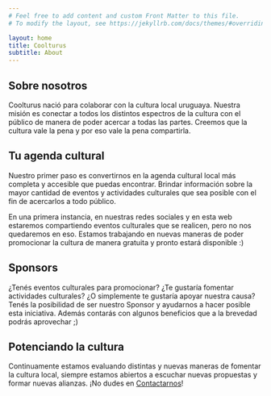 ```yaml
---
# Feel free to add content and custom Front Matter to this file.
# To modify the layout, see https://jekyllrb.com/docs/themes/#overriding-theme-defaults

layout: home
title: Coolturus
subtitle: About
---
```

## Sobre nosotros
Coolturus nació para colaborar con la cultura local uruguaya. Nuestra misión es conectar a todos los distintos espectros de la cultura con el público de manera de poder acercar a todas las partes. Creemos que la cultura vale la pena y por eso vale la pena compartirla. 

## Tu agenda cultural
Nuestro primer paso es convertirnos en la agenda cultural local más completa y accesible que puedas encontrar. Brindar información sobre la mayor cantidad de eventos y actividades culturales que sea posible con el fin de acercarlos a todo público.

En una primera instancia, en nuestras redes sociales y en esta web estaremos compartiendo eventos culturales que se realicen, pero no nos quedaremos en eso. Estamos trabajando en nuevas maneras de poder promocionar la cultura de manera gratuita y pronto estará disponible :)

## Sponsors
¿Tenés eventos culturales para promocionar? ¿Te gustaría fomentar actividades culturales? ¿O simplemente te gustaría apoyar nuestra causa? Tenés la posibilidad de ser nuestro Sponsor y ayudarnos a hacer posible esta iniciativa. Además contarás con algunos beneficios que a la brevedad podrás aprovechar ;) 

## Potenciando la cultura
Continuamente estamos evaluando distintas y nuevas maneras de fomentar la cultura local, siempre estamos abiertos a escuchar nuevas propuestas y formar nuevas alianzas. ¡No dudes en [Contactarnos](/contacto)!
